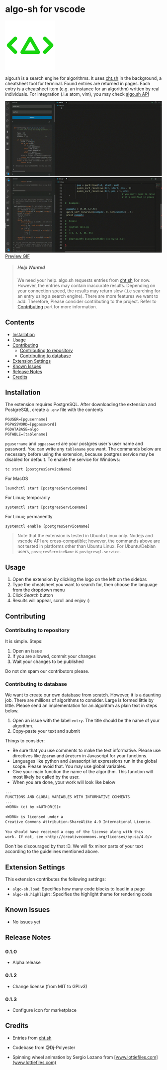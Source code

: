 # algo-sh for vscode

![algo.sh logo](media/algo.png)

algo.sh is a search engine for algorithms. It uses [cht.sh](https://cht.sh/) in the background, a cheatsheet tool for terminal. Found entries are returned in pages. Each entry is
a cheatsheet item (e.g. an instance for an algorithm) written by real individuals. For integration (.i.e atom, vim), you may check [algo.sh API](https://github.com/Dj-Polyester/algo.sh)

![Preview PNG1](media/preview1.png)
![Preview PNG2](media/preview2.png)
[Preview GIF](https://media.giphy.com/media/kcwpc5o0enZVdcG7S3/giphy.gif)

> ##### Help Wanted
>
> We need your help. algo.sh requests entries from [cht.sh](https://cht.sh/) for now. However, the entries may contain inaccurate results. Depending on your connection speed, the results may return slow (.i.e searching for an entry using a search engine). There are more features we want to add. Therefore, Please consider contributing to the project. Refer to
> [Contributing](#contributing) part for more information.

## Contents

- [Installation](#installation)
- [Usage](#usage)
- [Contributing](#contributing)
  - [Contributing to repository](#contributing-to-repository)
  - [Contributing to database](#contributing-to-database)
- [Extension Settings](#extension-settings)
- [Known Issues](#known-issues)
- [Release Notes](#release-notes)
- [Credits](#credits)

## Installation

The extension requires PostgreSQL. After downloading the extension and PostgreSQL, create a `.env` file with the
contents

```
PGUSER=[pgusername]
PGPASSWORD=[pgpassword]
PGDATABASE=algo
PGTABLE=[tablename]
```

`pgusername` and `pgpassword` are your postgres user's user name and password. You can write any `tablename` you want. The commands below are necessary before using the extension, because
postgres service may be disabled for default. To enable the
service for Windows:

```
tc start [postgresServiceName]
```

For MacOS

```
launchctl start [postgresServiceName]
```

For Linux; temporarily

```
systemctl start [postgresServiceName]
```

For Linux; permanently

```
systemctl enable [postgresServiceName]
```

> Note that the extension is tested in Ubuntu Linux only. Nodejs and vscode API are cross-compatible; however, the commands above are not tested in platforms other than Ubuntu Linux. For
> Ubuntu/Debian users, `postgresServiceName` is `postgresql.service`.

## Usage

1. Open the extension by clicking the logo on the left on the sidebar.
2. Type the cheatsheet you want to search for, then choose the language from the dropdown menu
3. Click _Search_ button
4. Results will appear, scroll and enjoy :)

## Contributing

### Contributing to repository

It is simple. Steps:

1. Open an issue
2. If you are allowed, commit your changes
3. Wait your changes to be published

Do not dm spam our contributors please.

### Contributing to database

We want to create our own database from scratch. However, it is
a daunting job. There are millions of algorithms to consider. Large is
formed little by little. Please send an implementation for an algorithm as plain text in steps below.

1. Open an issue with the label `entry`. The title should be the name of your algorithm.
2. Copy-paste your text and submit

Things to consider:

- Be sure that you use comments to make the text informative. Please
  use directives like `@param` and `@return` in Javascript for your functions.
- Languages like python and Javascript let expressions run in the global scope. Please avoid that. You may use global variables.
- Give your main function the name of the algorithm. This function will
  most likely be called by the user.
- When you are done, your work will look like below

```
...
FUNCTIONS AND GLOBAL VARIABLES WITH INFORMATIVE COMMENTS
...
<WORK> (c) by <AUTHOR(S)>

<WORK> is licensed under a
Creative Commons Attribution-ShareAlike 4.0 International License.

You should have received a copy of the license along with this
work. If not, see <http://creativecommons.org/licenses/by-sa/4.0/>
```

Don't be discouraged by that :D. We will fix minor parts of your text
according to the guidelines mentioned above.

## Extension Settings

This extension contributes the following settings:

- `algo-sh.load`: Specifies how many code blocks to load in a page
- `algo-sh.highlight`: Specifies the highlight theme for rendering code

## Known Issues

- No issues yet

## Release Notes

### 0.1.0

- Alpha release

### 0.1.2

- Change license (from MIT to GPLv3)

### 0.1.3

- Configure icon for marketplace

## Credits

- Entries from [cht.sh](https://cht.sh/)

- Codebase from @Dj-Polyester

- Spinning wheel animation by Sergio Lozano from [www.lottiefiles.com](www.lottiefiles.com)
